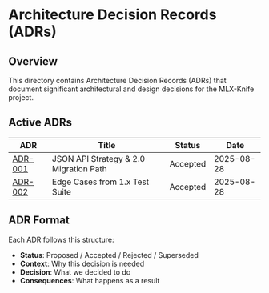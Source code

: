 # Architecture Decision Records (ADRs)

## Overview

This directory contains Architecture Decision Records (ADRs) that document significant architectural and design decisions for the MLX-Knife project.

## Active ADRs

| ADR | Title | Status | Date |
|-----|-------|--------|------|
| [ADR-001](ADR-001-json-api-strategy.md) | JSON API Strategy & 2.0 Migration Path | Accepted | 2025-08-28 |
| [ADR-002](ADR-002-edge-cases.md) | Edge Cases from 1.x Test Suite | Accepted | 2025-08-28 |

## ADR Format

Each ADR follows this structure:
- **Status**: Proposed / Accepted / Rejected / Superseded
- **Context**: Why this decision is needed
- **Decision**: What we decided to do
- **Consequences**: What happens as a result
